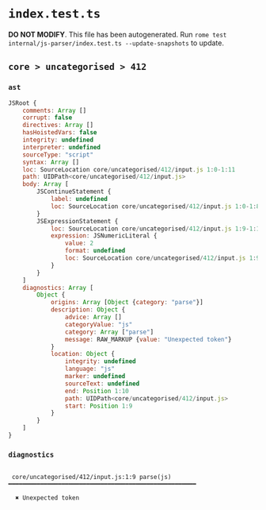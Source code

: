 # `index.test.ts`

**DO NOT MODIFY**. This file has been autogenerated. Run `rome test internal/js-parser/index.test.ts --update-snapshots` to update.

## `core > uncategorised > 412`

### `ast`

```javascript
JSRoot {
	comments: Array []
	corrupt: false
	directives: Array []
	hasHoistedVars: false
	integrity: undefined
	interpreter: undefined
	sourceType: "script"
	syntax: Array []
	loc: SourceLocation core/uncategorised/412/input.js 1:0-1:11
	path: UIDPath<core/uncategorised/412/input.js>
	body: Array [
		JSContinueStatement {
			label: undefined
			loc: SourceLocation core/uncategorised/412/input.js 1:0-1:8
		}
		JSExpressionStatement {
			loc: SourceLocation core/uncategorised/412/input.js 1:9-1:11
			expression: JSNumericLiteral {
				value: 2
				format: undefined
				loc: SourceLocation core/uncategorised/412/input.js 1:9-1:10
			}
		}
	]
	diagnostics: Array [
		Object {
			origins: Array [Object {category: "parse"}]
			description: Object {
				advice: Array []
				categoryValue: "js"
				category: Array ["parse"]
				message: RAW_MARKUP {value: "Unexpected token"}
			}
			location: Object {
				integrity: undefined
				language: "js"
				marker: undefined
				sourceText: undefined
				end: Position 1:10
				path: UIDPath<core/uncategorised/412/input.js>
				start: Position 1:9
			}
		}
	]
}
```

### `diagnostics`

```

 core/uncategorised/412/input.js:1:9 parse(js) ━━━━━━━━━━━━━━━━━━━━━━━━━━━━━━━━━━━━━━━━━━━━━━━━━━━━━

  ✖ Unexpected token


```
